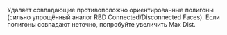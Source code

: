 
Удаляет совпадающие противоположно ориентированные полигоны (сильно упрощённый аналог RBD Connected/Disconnected Faces). Если полигоны совпадают неточно, попробуйте увеличить Max Dist.
